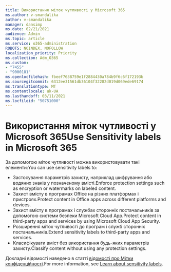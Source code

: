 ```yaml
---
title: Використання міток чутливості у Microsoft 365
ms.author: v-smandalika
author: v-smandalika
manager: dansimp
ms.date: 02/21/2021
audience: Admin
ms.topic: article
ms.service: o365-administration
ROBOTS: NOINDEX, NOFOLLOW
localization_priority: Priority
ms.collection: Adm_O365
ms.custom:
- "7455"
- "9000181"
ms.openlocfilehash: fbeef7638759e1f2884430a784b9f6c6f172193b
ms.sourcegitcommit: 6312ee31561db36104f32282d019d069ede69174
ms.translationtype: MT
ms.contentlocale: uk-UA
ms.lasthandoff: 03/11/2021
ms.locfileid: "50751000"
---
```

# <a name="use-sensitivity-labels-in-microsoft-365"></a><span data-ttu-id="8c270-102">Використання міток чутливості у Microsoft 365</span><span class="sxs-lookup"><span data-stu-id="8c270-102">Use Sensitivity labels in Microsoft 365</span></span>

<span data-ttu-id="8c270-103">За допомогою міток чутливості можна використовувати такі елементи:</span><span class="sxs-lookup"><span data-stu-id="8c270-103">You can use sensitivity labels to:</span></span>
- <span data-ttu-id="8c270-104">Застосування параметрів захисту, наприклад шифрування або водяних знаків у позначеному вмісті.</span><span class="sxs-lookup"><span data-stu-id="8c270-104">Enforce protection settings such as encryption or watermarks on labeled content.</span></span>
- <span data-ttu-id="8c270-105">Захист вмісту в програмах Office на різних платформах і пристроях.</span><span class="sxs-lookup"><span data-stu-id="8c270-105">Protect content in Office apps across different platforms and devices.</span></span>
- <span data-ttu-id="8c270-106">Захист вмісту в програмах і службах сторонніх постачальників за допомогою системи безпеки Microsoft Cloud App.</span><span class="sxs-lookup"><span data-stu-id="8c270-106">Protect content in third-party apps and services by using Microsoft Cloud App Security.</span></span>
- <span data-ttu-id="8c270-107">Розширення міток чутливості до програм і служб сторонніх постачальників.</span><span class="sxs-lookup"><span data-stu-id="8c270-107">Extend sensitivity labels to third-party apps and services.</span></span>
- <span data-ttu-id="8c270-108">Класифікувати вміст без використання будь-яких параметрів захисту.</span><span class="sxs-lookup"><span data-stu-id="8c270-108">Classify content without using any protection settings.</span></span>

<span data-ttu-id="8c270-109">Докладні відомості наведено в статті [відомості про Мітки конфіденційності](https://docs.microsoft.com/microsoft-365/compliance/sensitivity-labels).</span><span class="sxs-lookup"><span data-stu-id="8c270-109">For more information, see [Learn about sensitivity labels](https://docs.microsoft.com/microsoft-365/compliance/sensitivity-labels).</span></span>